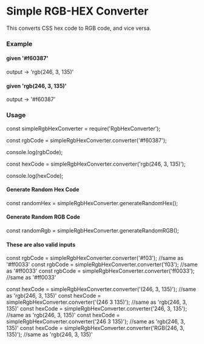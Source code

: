 # Simple RGB-HEX Converter

This converts CSS hex code to RGB code, and vice versa. 

### Example

#### given '#f60387'
output -> 'rgb(246, 3, 135)'

#### given 'rgb(246, 3, 135)'
output -> '#f60387'

### Usage
const simpleRgbHexConverter = require('RgbHexConverter');

const rgbCode = simpleRgbHexConverter.converter('#f60387');

console.log(rgbCode);

const hexCode = simpleRgbHexConverter.converter('rgb(246, 3, 135)');

console.log(hexCode);

#### Generate Random Hex Code
const randomHex = simpleRgbHexConverter.generateRandomHex();

#### Generate Random RGB Code
const randomRgb = simpleRgbHexConverter.generateRandomRGB();

#### These are also valid inputs
const rgbCode = simpleRgbHexConverter.converter('#f03'); //same as '#ff0033'
const rgbCode = simpleRgbHexConverter.converter('f03'); //same as '#ff0033'
const rgbCode = simpleRgbHexConverter.converter('ff0033'); //same as '#ff0033'

const hexCode = simpleRgbHexConverter.converter('(246, 3, 135)'); //same as 'rgb(246, 3, 135)'
const hexCode = simpleRgbHexConverter.converter('(246 3 135)'); //same as 'rgb(246, 3, 135)'
const hexCode = simpleRgbHexConverter.converter('246, 3, 135'); //same as 'rgb(246, 3, 135)'
const hexCode = simpleRgbHexConverter.converter('246 3 135)'); //same as 'rgb(246, 3, 135)'
const hexCode = simpleRgbHexConverter.converter('RGB(246, 3, 135)'); //same as 'rgb(246, 3, 135)'

